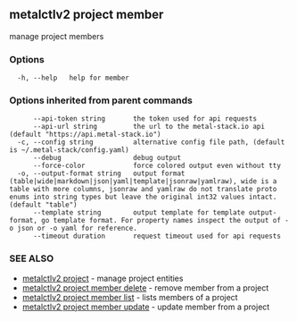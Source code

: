 ## metalctlv2 project member

manage project members

### Options

```
  -h, --help   help for member
```

### Options inherited from parent commands

```
      --api-token string       the token used for api requests
      --api-url string         the url to the metal-stack.io api (default "https://api.metal-stack.io")
  -c, --config string          alternative config file path, (default is ~/.metal-stack/config.yaml)
      --debug                  debug output
      --force-color            force colored output even without tty
  -o, --output-format string   output format (table|wide|markdown|json|yaml|template|jsonraw|yamlraw), wide is a table with more columns, jsonraw and yamlraw do not translate proto enums into string types but leave the original int32 values intact. (default "table")
      --template string        output template for template output-format, go template format. For property names inspect the output of -o json or -o yaml for reference.
      --timeout duration       request timeout used for api requests
```

### SEE ALSO

* [metalctlv2 project](metalctlv2_project.md)	 - manage project entities
* [metalctlv2 project member delete](metalctlv2_project_member_delete.md)	 - remove member from a project
* [metalctlv2 project member list](metalctlv2_project_member_list.md)	 - lists members of a project
* [metalctlv2 project member update](metalctlv2_project_member_update.md)	 - update member from a project

